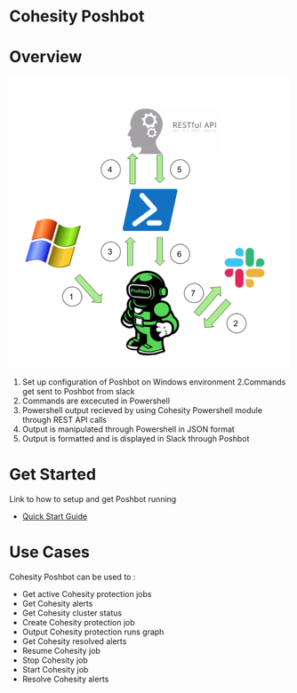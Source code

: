 # Cohesity Poshbot 
# Overview
![Cohesity Poshbot Diagram](Diagram.png)

1. Set up configuration of Poshbot on Windows environment 
2.Commands get sent to Poshbot from slack
4. Commands are excecuted in Powershell 
5. Powershell output recieved by using Cohesity Powershell module through REST API calls
6. Output is manipulated through Powershell in JSON format
7. Output is formatted and is displayed in Slack through Poshbot

# Get Started 
Link to how to setup and get Poshbot running 
* [Quick Start Guide](/cohesity-module-for-poshbot/PoshBot.Cohesity/public/README.md)

# Use Cases 
Cohesity Poshbot can be used to : 
* Get active Cohesity protection jobs
* Get Cohesity alerts 
* Get Cohesity cluster status 
* Create Cohesity protection job 
* Output Cohesity protection runs graph
* Get Cohesity resolved alerts 
* Resume Cohesity job
* Stop Cohesity job
* Start Cohesity job 
* Resolve Cohesity alerts 
